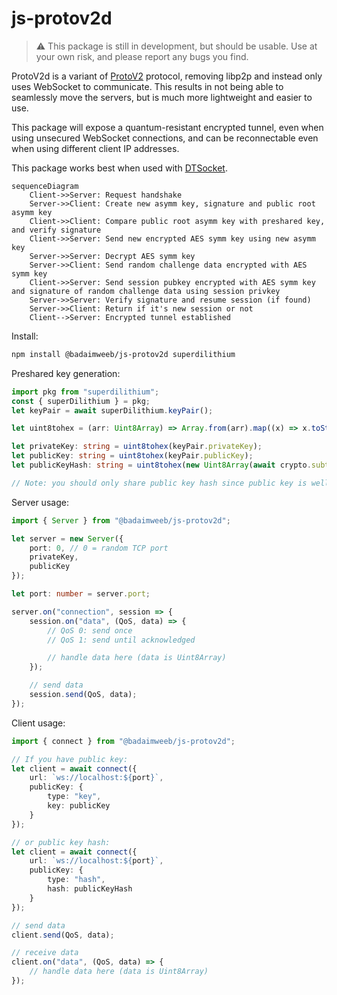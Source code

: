 # js-protov2d

> ⚠️ This package is still in development, but should be usable. Use at your own risk, and please report any bugs you find.

ProtoV2d is a variant of [ProtoV2](https://github.com/BadAimWeeb/js-protov2) protocol, removing libp2p and instead only uses WebSocket to communicate. This results in not being able to seamlessly move the servers, but is much more lightweight and easier to use.

This package will expose a quantum-resistant encrypted tunnel, even when using unsecured WebSocket connections, and can be reconnectable even when using different client IP addresses.

This package works best when used with [DTSocket](https://github.com/BadAimWeeb/js-dtsocket).

```mermaid
sequenceDiagram
    Client->>Server: Request handshake
    Server->>Client: Create new asymm key, signature and public root asymm key
    Client->>Client: Compare public root asymm key with preshared key, and verify signature
    Client->>Server: Send new encrypted AES symm key using new asymm key
    Server->>Server: Decrypt AES symm key
    Server->>Client: Send random challenge data encrypted with AES symm key
    Client->>Server: Send session pubkey encrypted with AES symm key and signature of random challenge data using session privkey
    Server->>Server: Verify signature and resume session (if found)
    Server->>Client: Return if it's new session or not
    Client-->Server: Encrypted tunnel established
```

Install:

```bash
npm install @badaimweeb/js-protov2d superdilithium
```

Preshared key generation:

```ts
import pkg from "superdilithium";
const { superDilithium } = pkg;
let keyPair = await superDilithium.keyPair();

let uint8tohex = (arr: Uint8Array) => Array.from(arr).map((x) => x.toString(16).padStart(2, "0")).join("");

let privateKey: string = uint8tohex(keyPair.privateKey);
let publicKey: string = uint8tohex(keyPair.publicKey);
let publicKeyHash: string = uint8tohex(new Uint8Array(await crypto.subtle.digest("SHA-256", keyPair.publicKey)));

// Note: you should only share public key hash since public key is well over 6kb
```

Server usage:
```ts
import { Server } from "@badaimweeb/js-protov2d";

let server = new Server({
    port: 0, // 0 = random TCP port
    privateKey,
    publicKey
});

let port: number = server.port;

server.on("connection", session => {
    session.on("data", (QoS, data) => {
        // QoS 0: send once
        // QoS 1: send until acknowledged

        // handle data here (data is Uint8Array)
    });

    // send data
    session.send(QoS, data);
});
```

Client usage:
```ts
import { connect } from "@badaimweeb/js-protov2d";

// If you have public key:
let client = await connect({
    url: `ws://localhost:${port}`,
    publicKey: {
        type: "key",
        key: publicKey
    }
});

// or public key hash:
let client = await connect({
    url: `ws://localhost:${port}`,
    publicKey: {
        type: "hash",
        hash: publicKeyHash
    }
});

// send data
client.send(QoS, data);

// receive data
client.on("data", (QoS, data) => {
    // handle data here (data is Uint8Array)
});
```
